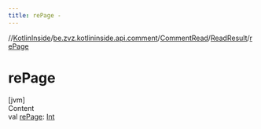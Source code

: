 ```yaml
---
title: rePage -
---
```

//[KotlinInside](../../../index.md)/[be.zvz.kotlininside.api.comment](../../index.md)/[CommentRead](../index.md)/[ReadResult](index.md)/[rePage](re-page.md)



# rePage  
[jvm]  
Content  
val [rePage](re-page.md): [Int](https://kotlinlang.org/api/latest/jvm/stdlib/kotlin/-int/index.html)  




